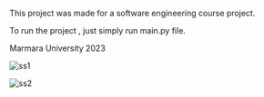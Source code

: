 This project was made for a software engineering course project.

To run the project , just simply run main.py file.

Marmara University 2023


![ss1](https://github.com/musamrc/MovieRecommendationSystem_Movizard/assets/117149250/8f78c567-3438-45b7-b0a3-061c8dd79da9)


![ss2](https://github.com/musamrc/MovieRecommendationSystem_Movizard/assets/117149250/e2af1338-9f4a-4fd4-9623-7d49c19e2149)
